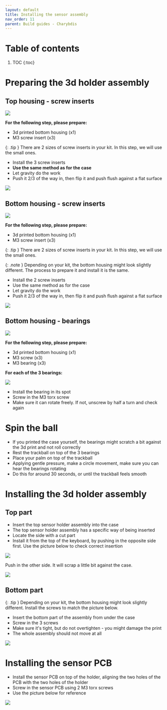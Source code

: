 ```yaml
---
layout: default
title: Installing the sensor assembly
nav_order: 11
parent: Build guides - Charybdis
---
```


# Table of contents

1. TOC
{:toc}

# Preparing the 3d holder assembly
## Top housing - screw inserts

![](../assets/pics/guides/charybdis/51.jpg)

**For the following step, please prepare:**

- 3d printed bottom housing (x1)
- M3 screw insert (x3)

{: .tip }
There are 2 sizes of screw inserts in your kit. In this step, we will use the small ones.

- Install the 3 screw inserts
- **Use the same method as for the case**
- Let gravity do the work
- Push it 2/3 of the way in, then flip it and push flush against a flat surface

![](../assets/pics/guides/charybdis/52.jpg)

## Bottom housing - screw inserts

![](../assets/pics/guides/charybdis/53.jpg)

**For the following step, please prepare:**

- 3d printed bottom housing (x1)
- M3 screw insert (x3)

{: .tip }
There are 2 sizes of screw inserts in your kit. In this step, we will use the small ones.

{: .note }
Depending on your kit, the bottom housing might look slightly different. The process to prepare it and install it is the same. 

- Install the 2 screw inserts
- Use the same method as for the case
- Let gravity do the work
- Push it 2/3 of the way in, then flip it and push flush against a flat surface

![](../assets/pics/guides/charybdis/54.jpg)

## Bottom housing - bearings

![](../assets/pics/guides/charybdis/55.jpg)

**For the following step, please prepare:**

- 3d printed bottom housing (x1)
- M3 screw (x3)
- M3 bearing (x3)

**For each of the 3 bearings:**

![](../assets/pics/guides/charybdis/56.jpg)

- Install the bearing in its spot
- Screw in the M3 torx screw
- Make sure it can rotate freely. If not, unscrew by half a turn and check again

# Spin the ball
- If you printed the case yourself, the bearings might scratch a bit against the 3d print and not roll correctly
- Rest the trackball on top of the 3 bearings
- Place your palm on top of the trackball
- Applying gentle pressure, make a circle movement, make sure you can hear the bearings rotating
- Do this for around 30 seconds, or until the trackball feels smooth


# Installing the 3d holder assembly

## Top part

- Insert the top sensor holder assembly into the case
- The top sensor holder assembly has a specific way of being inserted
- Locate the side with a cut part
- Install it from the top of the keyboard, by pushing in the opposite side first. Use the picture below to check correct insertion

![](../assets/pics/guides/charybdis/57.jpg)

Push in the other side. It will scrap a little bit against the case.

![](../assets/pics/guides/charybdis/58.jpg)


## Bottom part

{: .tip }
Depending on your kit, the bottom housing might look slightly different. Install the screws to match the picture below.

- Insert the bottom part of the assembly from under the case
- Screw in the 3 screws
- Make sure it's tight, but do not overtighten - you might damage the print
- The whole assembly should not move at all

![](../assets/pics/guides/charybdis/50.jpg)

# Installing the sensor PCB

- Install the sensor PCB on top of the holder, aligning the two holes of the PCB with the two holes of the holder
- Screw in the sensor PCB using 2 M3 torx screws
- Use the picture below for reference

![](../assets/pics/guides/charybdis/49.jpg)